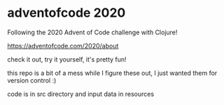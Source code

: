 # adventofcode 2020

Following the 2020 Advent of Code challenge with Clojure!

https://adventofcode.com/2020/about

check it out, try it yourself, it's pretty fun!

this repo is a bit of a mess while I figure these out, I just wanted them for version control :)

code is in src directory and input data in resources
